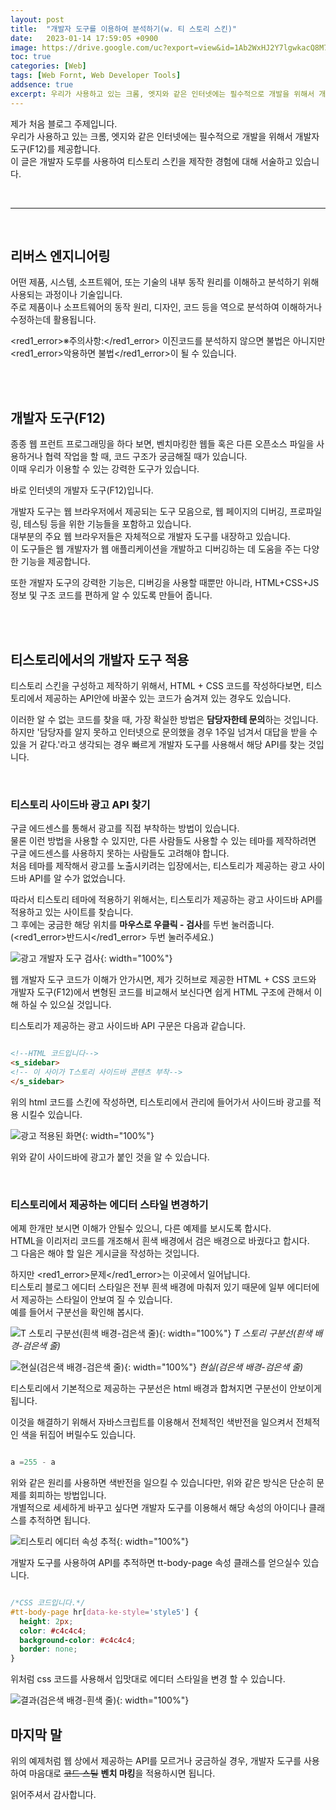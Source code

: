 ```yaml
---
layout: post
title:  "개발자 도구를 이용하여 분석하기(w. 티 스토리 스킨)"
date:   2023-01-14 17:59:05 +0900
image: https://drive.google.com/uc?export=view&id=1Ab2WxHJ2Y7lgwkacQ8M7Pu4aJ-N0lRWM
toc: true
categories: [Web]
tags: [Web Fornt, Web Developer Tools]
addsence: true
excerpt: 우리가 사용하고 있는 크롬, 엣지와 같은 인터넷에는 필수적으로 개발을 위해서 개발자 도구(F12)를 제공합니다. 이 글은 개발자 도루를 사용하여 HTML + CSS를 사용한 티스토리 스킨을 제작한 경험에 대해 서술하고 있습니다.
---
```


제가 처음 블로그 주제입니다.  
우리가 사용하고 있는 크롬, 엣지와 같은 인터넷에는 필수적으로 개발을 위해서 개발자 도구(F12)를 제공합니다.  
이 글은 개발자 도루를 사용하여 티스토리 스킨을 제작한 경험에 대해 서술하고 있습니다.  

<br>

---

<br>

## 리버스 엔지니어링

어떤 제품, 시스템, 소프트웨어, 또는 기술의 내부 동작 원리를 이해하고 분석하기 위해 사용되는 과정이나 기술입니다.   
주로 제품이나 소프트웨어의 동작 원리, 디자인, 코드 등을 역으로 분석하여 이해하거나 수정하는데 활용됩니다.  
  
  
<red1_error>※주의사항:</red1_error> 이진코드를 분석하지 않으면 불법은 아니지만 <red1_error>악용하면 불법</red1_error>이 될 수 있습니다.  

<br>
<br>

## 개발자 도구(F12) 

종종 웹 프런트 프로그래밍을 하다 보면, 벤치마킹한 웹들 혹은 다른 오픈소스 파일을 사용하거나 협력 작업을 할 때, 코드 구조가 궁금해질 때가 있습니다.  
이때 우리가 이용할 수 있는 강력한 도구가 있습니다.  
  
바로 인터넷의 개발자 도구(F12)입니다.
  
개발자 도구는 웹 브라우저에서 제공되는 도구 모음으로, 웹 페이지의 디버깅, 프로파일링, 테스팅 등을 위한 기능들을 포함하고 있습니다.  
대부분의 주요 웹 브라우저들은 자체적으로 개발자 도구를 내장하고 있습니다.  
이 도구들은 웹 개발자가 웹 애플리케이션을 개발하고 디버깅하는 데 도움을 주는 다양한 기능을 제공합니다.  
  
또한 개발자 도구의 강력한 기능은, 디버깅을 사용할 때뿐만 아니라, HTML+CSS+JS 정보 및 구조 코드를 편하게 알 수 있도록 만들어 줍니다.  

<br>
<br>

## 티스토리에서의 개발자 도구 적용


티스토리 스킨을 구성하고 제작하기 위해서, HTML + CSS 코드를 작성하다보면, 티스토리에서 제공하는 API안에 바꿀수 있는 코드가 숨겨져 있는 경우도 있습니다.  
  
이러한 알 수 없는 코드를 찾을 때, 가장 확실한 방법은 **담당자한테 문의**하는 것입니다.  
하지만 '담당자를 알지 못하고 인터넷으로 문의했을 경우 1주일 넘겨서 대답을 받을 수 있을 거 같다.'라고 생각되는 경우 빠르게 개발자 도구를 사용해서 해당 API를 찾는 것입니다.

<br>

### 티스토리 사이드바 광고 API 찾기

구글 에드센스를 통해서 광고를 직접 부착하는 방법이 있습니다.  
물론 이런 방법을 사용할 수 있지만, 다른 사람들도 사용할 수 있는 테마를 제작하려면 구글 에드센스를 사용하지 못하는 사람들도 고려해야 합니다.  
처음 테마를 제작해서 광고를 노출시키려는 입장에서는, 티스토리가 제공하는 광고 사이드바 API를 알 수가 없었습니다.  
  
따라서 티스토리 테마에 적용하기 위해서는, 티스토리가 제공하는 광고 사이드바 API를 적용하고 있는 사이트를 찾습니다.  
그 후에는 궁금한 해당 위치를 **마우스로 우클릭 - 검사**를 두번 눌러줍니다.  
(<red1_error>반드시</red1_error> 두번 눌러주세요.)
  
![광고 개발자 도구 검사](https://drive.google.com/uc?export=view&id=1D8kXCK92yelXETEdTF1ZIwp9ys6GKkHa){: width="100%"}
  
웹 개발자 도구 코드가 이해가 안가시면, 제가 깃허브로 제공한 HTML + CSS 코드와 개발자 도구(F12)에서 변형된 코드를 비교해서 보신다면 쉽게 HTML 구조에 관해서 이해 하실 수 있으실 것입니다.  
  
티스토리가 제공하는 광고 사이드바 API 구문은 다음과 같습니다.  


```html

<!--HTML 코드입니다-->
<s_sidebar>
<!-- 이 사이가 T스토리 사이드바 콘텐츠 부착-->
</s_sidebar>


```


위의 html 코드를 스킨에 작성하면, 티스토리에서 관리에 들어가서 사이드바 광고를 적용 시킬수 있습니다.  

![광고 적용된 화면](https://drive.google.com/uc?export=view&id=1Ab2WxHJ2Y7lgwkacQ8M7Pu4aJ-N0lRWM){: width="100%"}

위와 같이 사이드바에 광고가 붙인 것을 알 수 있습니다.  



<br>

### 티스토리에서 제공하는 에디터 스타일 변경하기

에졔 한개만 보시면 이해가 안될수 있으니, 다른 예제를 보시도록 합시다.  
HTML을 이리저리 코드를 개조해서 흰색 배경에서 검은 배경으로 바궜다고 합시다.  
그 다음은 해야 할 일은 게시글을 작성하는 것입니다.  
  
하지만 <red1_error>문제</red1_error>는 이곳에서 일어납니다.  
티스토리 블로그 에디터 스타일은 전부 흰색 배경에 마춰저 있기 때문에 일부 에디터에서 제공하는 스타일이 안보여 질 수 있습니다.  
예를 들어서 구분선을 확인해 봅시다.  

![T 스토리 구분선(흰색 배경-검은색 줄)](https://drive.google.com/uc?export=view&id=1-LUL8KBC83oOzDxKyH24BPK8_cTqfR1g){: width="100%"}
*T 스토리 구분선(흰색 배경-검은색 줄)*

![현실(검은색 배경-검은색 줄)](https://drive.google.com/uc?export=view&id=1QrF7JmC8CEc7-puWCgOvNxWEW8uo7DIh){: width="100%"}
*현실(검은색 배경-검은색 줄)*


티스토리에서 기본적으로 제공하는 구분선은 html 배경과 합쳐지면 구분선이 안보이게 됩니다.  

이것을 해결하기 위해서 자바스크립트를 이용해서 전체적인 색반전을 일으켜서 전체적인 색을 뒤집어 버릴수도 있습니다.  

```java

a =255 - a 

```

위와 같은 원리를 사용하면 색반전을 일으킬 수 있습니다만, 위와 같은 방식은 단순히 문제를 회피하는 방법입니다.  
개별적으로 세세하게 바꾸고 싶다면 개발자 도구를 이용해서 해당 속성의 아이디나 클래스를 추적하면 됩니다.  

![티스토리 에디터 속성 추적](https://drive.google.com/uc?export=view&id=18QpLElSasbj6IE7hbjkDSq6B6T_euTw9){: width="100%"}

개발자 도구를 사용하여 API를 추적하면 tt-body-page 속성 클래스를 얻으실수 있습니다.  

```css

/*CSS 코드입니다.*/
#tt-body-page hr[data-ke-style='style5'] {     
  height: 2px;
  color: #c4c4c4;  
  background-color: #c4c4c4;
  border: none;
}

```
위처럼 css 코드를 사용해서 입맛대로 에디터 스타일을 변경 할 수 있습니다.  

![결과(검은색 배경-흰색 줄)](https://drive.google.com/uc?export=view&id=1gv4scdKU0P03lalS62ByA01oVe0dfH07){: width="100%"}



## 마지막 말

위의 예제처럼 웹 상에서 제공하는 API를 모르거나 궁금하실 경우, 개발자 도구를 사용하여 마음대로 ~~코드 스틸~~ **벤치 마킹**을 적용하시면 됩니다.  
  
읽어주셔서 감사합니다.  





